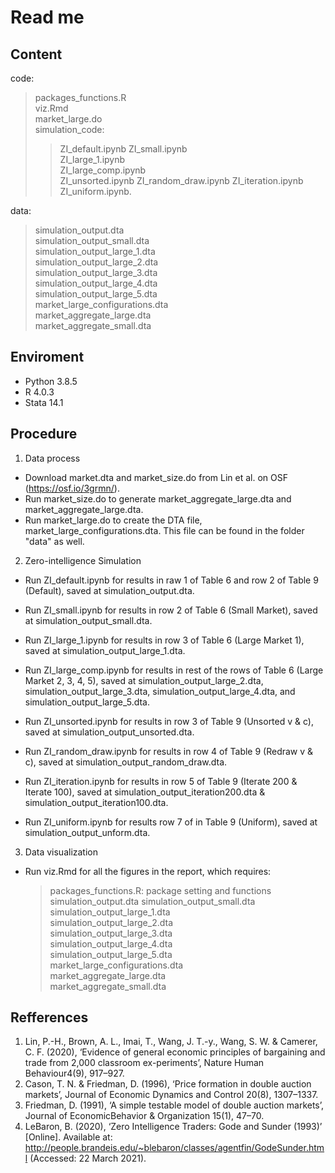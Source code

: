 # Read me

## Content  
code:  
> packages_functions.R  
> viz.Rmd  
> market_large.do   
> simulation_code:  
>> ZI_default.ipynb 
>> ZI_small.ipynb  
>> ZI_large_1.ipynb  
>> ZI_large_comp.ipynb  
>> ZI_unsorted.ipynb 
>> ZI_random_draw.ipynb 
>> ZI_iteration.ipynb 
>> ZI_uniform.ipynb.  

  
data:  
> simulation_output.dta  
> simulation_output_small.dta  
> simulation_output_large_1.dta  
> simulation_output_large_2.dta   
> simulation_output_large_3.dta  
> simulation_output_large_4.dta  
> simulation_output_large_5.dta  
> market_large_configurations.dta  
> market_aggregate_large.dta   
> market_aggregate_small.dta

## Enviroment  
- Python 3.8.5  
- R      4.0.3 
- Stata  14.1 

## Procedure
1. Data process
- Download market.dta and market_size.do from Lin et al. on OSF (https://osf.io/3grmn/).
- Run market_size.do to generate market_aggregate_large.dta and market_aggregate_large.dta.   
- Run market_large.do to create the DTA file, market_large_configurations.dta. This file can be found in the folder "data" as well.  


2. Zero-intelligence Simulation
- Run ZI_default.ipynb for results in raw 1 of Table 6 and row 2 of Table 9 (Default), saved at simulation_output.dta.    
- Run ZI_small.ipynb for results in row 2 of Table 6 (Small Market), saved at simulation_output_small.dta.    
- Run ZI_large_1.ipynb for results in row 3 of Table 6 (Large Market 1), saved at simulation_output_large_1.dta. 
- Run ZI_large_comp.ipynb for results in rest of the rows of Table 6 (Large Market 2, 3, 4, 5), saved at simulation_output_large_2.dta, simulation_output_large_3.dta, simulation_output_large_4.dta, and simulation_output_large_5.dta.    
    
- Run ZI_unsorted.ipynb for results in row 3 of Table 9 (Unsorted v & c), saved at simulation_output_unsorted.dta.    
- Run ZI_random_draw.ipynb for results in row 4 of Table 9 (Redraw v & c), saved at simulation_output_random_draw.dta.     
- Run ZI_iteration.ipynb for results in row 5 of Table 9 (Iterate 200 & Iterate 100), saved at simulation_output_iteration200.dta & simulation_output_iteration100.dta.  
- Run ZI_uniform.ipynb for results row 7 of in Table 9 (Uniform), saved at simulation_output_unform.dta.      

3. Data visualization  
- Run viz.Rmd for all the figures in the report, which requires: 
  > packages_functions.R: package setting and functions
  > simulation_output.dta
  > simulation_output_small.dta   
  > simulation_output_large_1.dta   
  > simulation_output_large_2.dta  
  > simulation_output_large_3.dta   
  > simulation_output_large_4.dta   
  > simulation_output_large_5.dta   
  > market_large_configurations.dta  
  > market_aggregate_large.dta   
  > market_aggregate_small.dta   


## Refferences  
1. Lin, P.-H., Brown, A. L., Imai, T., Wang, J. T.-y., Wang, S. W. & Camerer, C. F. (2020), ‘Evidence of general economic principles of bargaining and trade from 2,000 classroom ex-periments’, Nature Human Behaviour4(9), 917–927.    
2. Cason, T. N. & Friedman, D. (1996), ‘Price formation in double auction markets’, Journal of Economic Dynamics and Control 20(8), 1307–1337.    
3. Friedman, D. (1991), ‘A simple testable model of double auction markets’, Journal of EconomicBehavior & Organization 15(1), 47–70.    
4. LeBaron, B. (2020), ‘Zero Intelligence Traders: Gode and Sunder (1993)’ [Online]. Available at: http://people.brandeis.edu/~blebaron/classes/agentfin/GodeSunder.html (Accessed: 22 March 2021).    


